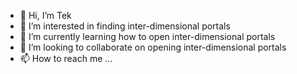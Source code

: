 - 👋 Hi, I’m Tek
- 👀 I’m interested in finding inter-dimensional portals
- 🌱 I’m currently learning how to open inter-dimensional portals
- 💞️ I’m looking to collaborate on opening inter-dimensional portals
- 📫 How to reach me ...

<!---
teksongeap/teksongeap is a ✨ special ✨ repository because its `README.md` (this file) appears on your GitHub profile.
You can click the Preview link to take a look at your changes.
--->
